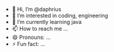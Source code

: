 - 👋 Hi, I’m @daphrius
- 👀 I’m interested in coding, engineering
- 🌱 I’m currently learning java
- 📫 How to reach me ...
- 😄 Pronouns: ...
- ⚡ Fun fact: ...

<!---
daphrius/daphrius is a ✨ special ✨ repository because its `README.md` (this file) appears on your GitHub profile.
You can click the Preview link to take a look at your changes.
--->
